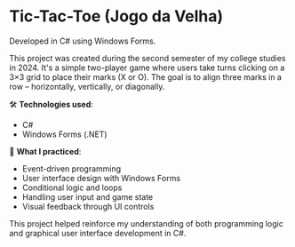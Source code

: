 # Tic-Tac-Toe (Jogo da Velha)

Developed in C# using Windows Forms.

This project was created during the second semester of my college studies in 2024. It's a simple two-player game where users take turns clicking on a 3×3 grid to place their marks (X or O). The goal is to align three marks in a row – horizontally, vertically, or diagonally.

🛠️ **Technologies used**:  
- C#  
- Windows Forms (.NET)

🎯 **What I practiced**:  
- Event-driven programming  
- User interface design with Windows Forms  
- Conditional logic and loops  
- Handling user input and game state  
- Visual feedback through UI controls

This project helped reinforce my understanding of both programming logic and graphical user interface development in C#.

